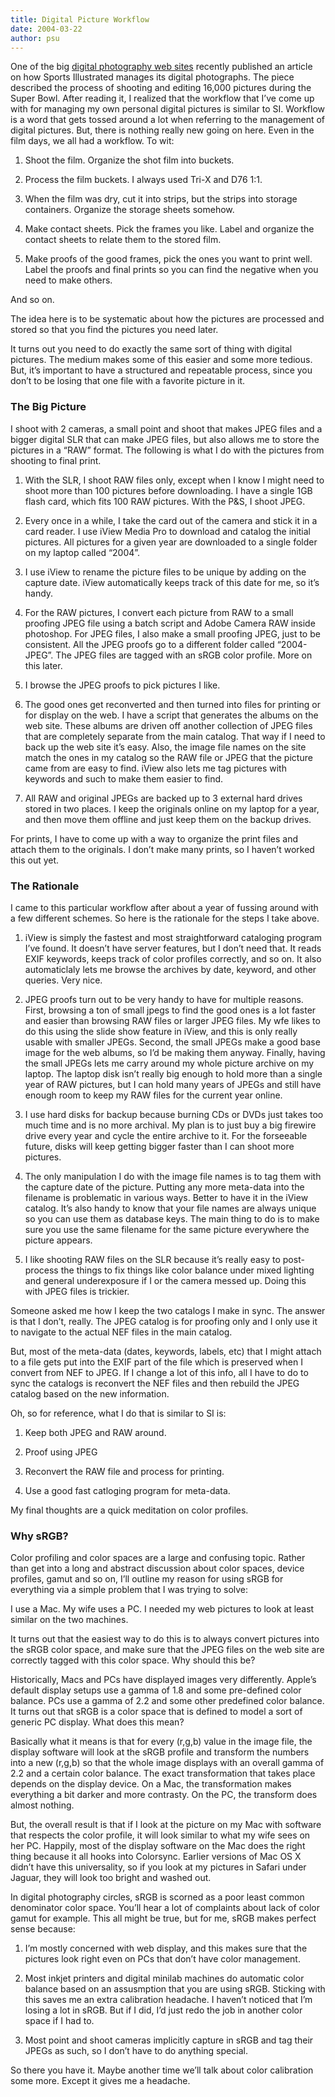 ```yaml
---
title: Digital Picture Workflow
date: 2004-03-22
author: psu
---
```


One of the big [digital photography web
sites](https://web.archive.org/web/20040318235548/http://www.robgalbraith.com/bins/multi_page.asp?cid=7-6453-6821&print=true)
recently published an article on how Sports Illustrated manages its digital photographs.
The piece described the process of shooting and editing 16,000 pictures during the Super
Bowl. After reading it, I realized that the workflow that I’ve come up with for managing
my own personal digital pictures is similar to SI. Workflow is a word that gets tossed
around a lot when referring to the management of digital pictures. But, there is nothing
really new going on here. Even in the film days, we all had a workflow. To wit:

1. Shoot the film. Organize the shot film into buckets.

2. Process the film buckets. I always used Tri-X and D76 1:1.

3. When the film was dry, cut it into strips, but the strips into storage containers. Organize the storage sheets somehow.

4. Make contact sheets. Pick the frames you like. Label and organize the contact sheets to relate them to the stored film.

5. Make proofs of the good frames, pick the ones you want to print well. Label the proofs and final prints so you can find the negative when you need to make others.

And so on.

The idea here is to be systematic about how the pictures are processed and stored so that you find the pictures you need later.

It turns out you need to do exactly the same sort of thing with digital pictures. The
medium makes some of this easier and some more tedious. But, it’s important to have a
structured and repeatable process, since you don’t to be losing that one file with a
favorite picture in it.

### The Big Picture

I shoot with 2 cameras, a small point and shoot that makes JPEG files and a bigger digital SLR that can make JPEG files, but also allows me to store the pictures in a “RAW” format. The following is what I do with the pictures from shooting to final print.

1. With the SLR, I shoot RAW files only, except when I know I might need to shoot more than 100 pictures before downloading. I have a single 1GB flash card, which fits 100 RAW pictures. With the P&S, I shoot JPEG.

2. Every once in a while, I take the card out of the camera and stick it in a card reader. I use iView Media Pro to download and catalog the initial pictures. All pictures for a given year are downloaded to a single folder on my laptop called “2004”.

3. I use iView to rename the picture files to be unique by adding on the capture date. iView automatically keeps track of this date for me, so it’s handy.

4. For the RAW pictures, I convert each picture from RAW to a small proofing JPEG file using a batch script and Adobe Camera RAW inside photoshop. For JPEG files, I also make a small proofing JPEG, just to be consistent. All the JPEG proofs go to a different folder called “2004-JPEG”. The JPEG files are tagged with an sRGB color profile. More on this later.

5. I browse the JPEG proofs to pick pictures I like.

6. The good ones get reconverted and then turned into files for printing or for display on the web. I have a script that generates the albums on the web site. These albums are driven off another collection of JPEG files that are completely separate from the main catalog. That way if I need to back up the web site it’s easy. Also, the image file names on the site match the ones in my catalog so the RAW file or JPEG that the picture came from are easy to find. iView also lets me tag pictures with keywords and such to make them easier to find.

7. All RAW and original JPEGs are backed up to 3 external hard drives stored in two places. I keep the originals online on my laptop for a year, and then move them offline and just keep them on the backup drives.

For prints, I have to come up with a way to organize the print files and attach them to the originals. I don’t make many prints, so I haven’t worked this out yet.

### The Rationale

I came to this particular workflow after about a year of fussing around with a few different schemes. So here is the rationale for the steps I take above.

1. iView is simply the fastest and most straightforward cataloging program I’ve found. It doesn’t have server features, but I don’t need that. It reads EXIF keywords, keeps track of color profiles correctly, and so on. It also automaticlaly lets me browse the archives by date, keyword, and other queries. Very nice.

2. JPEG proofs turn out to be very handy to have for multiple reasons. First, browsing a ton of small jpegs to find the good ones is a lot faster and easier than browsing RAW files or larger JPEG files. My wfe likes to do this using the slide show feature in iView, and this is only really usable with smaller JPEGs. Second, the small JPEGs make a good base image for the web albums, so I’d be making them anyway. Finally, having the small JPEGs lets me carry around my whole picture archive on my laptop. The laptop disk isn’t really big enough to hold more than a single year of RAW pictures, but I can hold many years of JPEGs and still have enough room to keep my RAW files for the current year online.

3. I use hard disks for backup because burning CDs or DVDs just takes too much time and is no more archival. My plan is to just buy a big firewire drive every year and cycle the entire archive to it. For the forseeable future, disks will keep getting bigger faster than I can shoot more pictures.

4. The only manipulation I do with the image file names is to tag them with the capture date of the picture. Putting any more meta-data into the filename is problematic in various ways. Better to have it in the iView catalog. It’s also handy to know that your file names are always unique so you can use them as database keys. The main thing to do is to make sure you use the same filename for the same picture everywhere the picture appears.

5. I like shooting RAW files on the SLR because it’s really easy to post- process the things to fix things like color balance under mixed lighting and general underexposure if I or the camera messed up. Doing this with JPEG files is trickier.

Someone asked me how I keep the two catalogs I make in sync. The answer is that I don’t, really. The JPEG catalog is for proofing only and I only use it to navigate to the actual NEF files in the main catalog.

But, most of the meta-data (dates, keywords, labels, etc) that I might attach to a file gets put into the EXIF part of the file which is preserved when I convert from NEF to JPEG. If I change a lot of this info, all I have to do to sync the catalogs is reconvert the NEF files and then rebuild the JPEG catalog based on the new information.

Oh, so for reference, what I do that is similar to SI is:

1. Keep both JPEG and RAW around.

2. Proof using JPEG

3. Reconvert the RAW file and process for printing.

4. Use a good fast catloging program for meta-data.

My final thoughts are a quick meditation on color profiles.

### Why sRGB?

Color profiling and color spaces are a large and confusing topic. Rather than get into a long and abstract discussion about color spaces, device profiles, gamut and so on, I’ll outline my reason for using sRGB for everything via a simple problem that I was trying to solve:

I use a Mac. My wife uses a PC. I needed my web pictures to look at least similar on the two machines.

It turns out that the easiest way to do this is to always convert pictures into the sRGB color space, and make sure that the JPEG files on the web site are correctly tagged with this color space. Why should this be?

Historically, Macs and PCs have displayed images very differently. Apple’s default display setups use a gamma of 1.8 and some pre-defined color balance. PCs use a gamma of 2.2 and some other predefined color balance. It turns out that sRGB is a color space that is defined to model a sort of generic PC display. What does this mean?

Basically what it means is that for every (r,g,b) value in the image file, the display software will look at the sRGB profile and transform the numbers into a new (r,g,b) so that the whole image displays with an overall gamma of 2.2 and a certain color balance. The exact transformation that takes place depends on the display device. On a Mac, the transformation makes everything a bit darker and more contrasty. On the PC, the transform does almost nothing.

But, the overall result is that if I look at the picture on my Mac with software that respects the color profile, it will look similar to what my wife sees on her PC. Happily, most of the display software on the Mac does the right thing because it all hooks into Colorsync. Earlier versions of Mac OS X didn’t have this universality, so if you look at my pictures in Safari under Jaguar, they will look too bright and washed out.

In digital photography circles, sRGB is scorned as a poor least common denominator color space. You’ll hear a lot of complaints about lack of color gamut for example. This all might be true, but for me, sRGB makes perfect sense because:

1. I’m mostly concerned with web display, and this makes sure that the pictures look right even on PCs that don’t have color management.

2. Most inkjet printers and digital minilab machines do automatic color balance based on an assusmption that you are using sRGB. Sticking with this saves me an extra calibration headache. I haven’t noticed that I’m losing a lot in sRGB. But if I did, I’d just redo the job in another color space if I had to.

3. Most point and shoot cameras implicitly capture in sRGB and tag their JPEGs as such, so I don’t have to do anything special.

So there you have it. Maybe another time we’ll talk about color calibration some more. Except it gives me a headache.